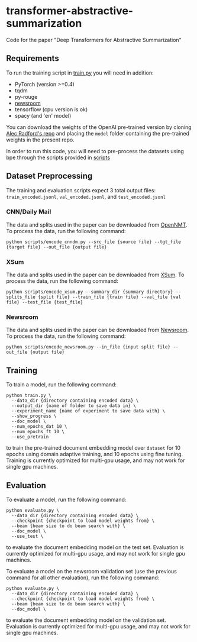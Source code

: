 # transformer-abstractive-summarization

Code for the paper "Deep Transformers for Abstractive Summarization"

## Requirements

To run the training script in [train.py](train.py) you will need in addition:
- PyTorch (version >=0.4)
- tqdm
- py-rouge
- [newsroom](https://github.com/clic-lab/newsroom)
- tensorflow (cpu version is ok)
- spacy (and 'en' model)

You can download the weights of the OpenAI pre-trained version by cloning [Alec Radford's repo](https://github.com/openai/finetune-transformer-lm) and placing the `model` folder containing the pre-trained weights in the present repo.

In order to run this code, you will need to pre-process the datasets using bpe through the scripts provided in [scripts](scripts)
## Dataset Preprocessing
The training and evaluation scripts expect 3 total output files: `train_encoded.jsonl`, `val_encoded.jsonl`, and `test_encoded.jsonl`

### CNN/Daily Mail
The data and splits used in the paper can be downloaded from [OpenNMT](http://opennmt.net/OpenNMT-py/Summarization.html). 
To process the data, run the following command:
```
python scripts/encode_cnndm.py --src_file {source file} --tgt_file {target file} --out_file {output file}
```

### XSum
The data and splits used in the paper can be downloaded from [XSum](https://github.com/EdinburghNLP/XSum/tree/master/XSum-Dataset). 
To process the data, run the following command:
```
python scripts/encode_xsum.py --summary_dir {summary directory} --splits_file {split file} --train_file {train file} --val_file {val file} --test_file {test_file}
```

### Newsroom
The data and splits used in the paper can be downloaded from [Newsroom](https://github.com/clic-lab/newsroom). 
To process the data, run the following command:
```
python scripts/encode_newsroom.py --in_file {input split file} --out_file {output file}
```

## Training
To train a model, run the following command:
```
python train.py \
  --data_dir {directory containing encoded data} \
  --output_dir {name of folder to save data in} \
  --experiment_name {name of experiment to save data with} \
  --show_progress \
  --doc_model \
  --num_epochs_dat 10 \
  --num_epochs_ft 10 \
  --use_pretrain
```
to train the pre-trained document embedding model over `dataset` for 10 epochs using domain adaptive training, and 10 epochs using fine tuning. Training is currently optimized for multi-gpu usage, and may not work for single gpu machines.

## Evaluation
To evaluate a model, run the following command:
```
python evaluate.py \
  --data_dir {directory containing encoded data} \
  --checkpoint {checkpoint to load model weights from} \
  --beam {beam size to do beam search with} \
  --doc_model \
  --use_test \
```
to evaluate the document embedding model on the test set. Evaluation is currently optimized for multi-gpu usage, and may not work for single gpu machines.

To evaluate a model on the newsroom validation set (use the previous command for all other evaluation), run the following command:
```
python evaluate.py \
  --data_dir {directory containing encoded data} \
  --checkpoint {checkpoint to load model weights from} \
  --beam {beam size to do beam search with} \
  --doc_model \
```
to evaluate the document embedding model on the validation set. Evaluation is currently optimized for multi-gpu usage, and may not work for single gpu machines.
